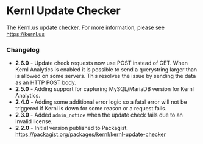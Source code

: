 Kernl Update Checker
====================

The Kernl.us update checker. For more information, please see https://kernl.us

### Changelog

- **2.6.0** - Update check requests now use POST instead of GET. When Kernl Analytics is enabled it is possible to send a querystring larger than is allowed on some servers. This resolves the issue by sending the data as an HTTP POST body.
- **2.5.0** - Adding support for capturing MySQL/MariaDB version for Kernl Analytics.
- **2.4.0** - Adding some additional error logic so a fatal error will not be triggered if Kernl is down for some reason or a request fails.
- **2.3.0** - Added `admin_notice` when the update check fails due to an invalid license.
- **2.2.0** - Initial version published to Packagist. https://packagist.org/packages/kernl/kernl-update-checker